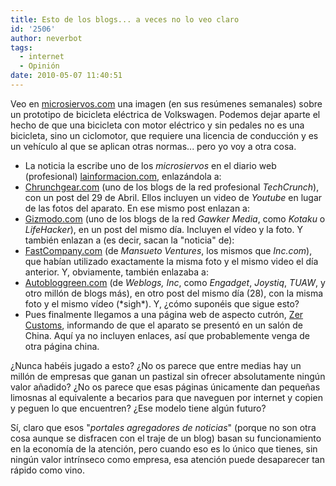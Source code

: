 ```yaml
---
title: Esto de los blogs... a veces no lo veo claro
id: '2506'
author: neverbot
tags:
  - internet
  - Opinión
date: 2010-05-07 11:40:51
---
```


Veo en [microsiervos.com](http://www.microsiervos.com/archivo/general/imagenes-semana-7-mayo-2010.html) una imagen (en sus resúmenes semanales) sobre un prototipo de bicicleta eléctrica de Volkswagen. Podemos dejar aparte el hecho de que una bicicleta con motor eléctrico y sin pedales no es una bicicleta, sino un ciclomotor, que requiere una licencia de conducción y es un vehículo al que se aplican otras normas... pero yo voy a otra cosa.

*   La noticia la escribe uno de los _microsiervos_ en el diario web (profesional) [lainformacion.com](http://noticias.lainformacion.com/ciencia-y-tecnologia/tecnologia-general/bik-e-la-bicicleta-electrica-de-volkswagen_D7DJqteXpg29edzWjqqvc1/), enlazándola a:
*   [Chrunchgear.com](http://www.crunchgear.com/2010/04/29/vw-rolls-out-folding-electric-bicycle/) (uno de los blogs de la red profesional _TechCrunch_), con un post del 29 de Abril. Ellos incluyen un video de _Youtube_ en lugar de las fotos del aparato. En ese mismo post enlazan a:
*   [Gizmodo.com](http://gizmodo.com/5527464/vws-folding-bike-because-two-spare-tires-are-better-than-one) (uno de los blogs de la red _Gawker Media_, como _Kotaku_ o _LifeHacker_), en un post del mismo día. Incluyen el vídeo y la foto. Y también enlazan a (es decir, sacan la "noticia" de):
*   [FastCompany.com](http://www.fastcompany.com/1632669/vws-first-ever-two-wheeler-fits-in-your-spare-tire-compartment) (de _Mansueto Ventures_, los mismos que _Inc.com_), que habían utilizado exactamente la misma foto y el mismo video el día anterior. Y, obviamente, también enlazaba a:
*   [Autobloggreen.com](http://green.autoblog.com/2010/04/28/volkswagen-bik-e-replaces-spare-tire-with-electric-mobility-devi/) (de _Weblogs, Inc_, como _Engadget_, _Joystiq_, _TUAW_, y otro millón de blogs más), en otro post del mismo día (28), con la misma foto y el mismo vídeo (\*sigh\*). Y, ¿cómo suponéis que sigue esto?
*   Pues finalmente llegamos a una página web de aspecto cutrón, [Zer Customs](http://www.zercustoms.com/news/Volkswagen-bik.e.html), informando de que el aparato se presentó en un salón de China. Aquí ya no incluyen enlaces, así que probablemente venga de otra página china.

¿Nunca habéis jugado a esto? ¿No os parece que entre medias hay un millón de empresas que ganan un pastizal sin ofrecer absolutamente ningún valor añadido? ¿No os parece que esas páginas únicamente dan pequeñas limosnas al equivalente a becarios para que naveguen por internet y copien y peguen lo que encuentren? ¿Ese modelo tiene algún futuro?

Sí, claro que esos "_portales agregadores de noticias_" (porque no son otra cosa aunque se disfracen con el traje de un blog) basan su funcionamiento en la economía de la atención, pero cuando eso es lo único que tienes, sin ningún valor intrínseco como empresa, esa atención puede desaparecer tan rápido como vino.